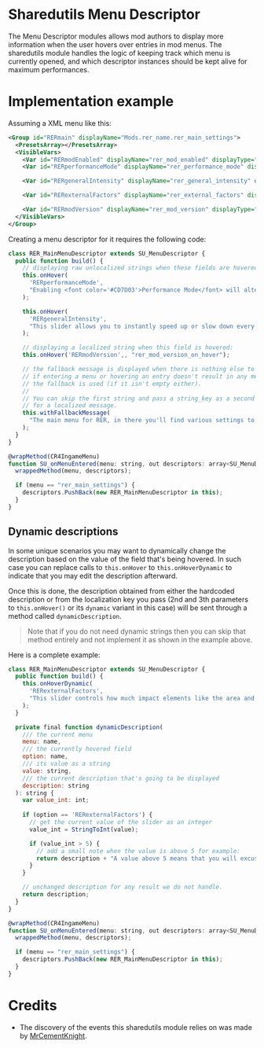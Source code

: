 # Sharedutils Menu Descriptor
The Menu Descriptor modules allows mod authors to display more information when
the user hovers over entries in mod menus. The sharedutils module handles the logic
of keeping track which menu is currently opened, and which descriptor instances
should be kept alive for maximum performances.

# Implementation example
Assuming a XML menu like this:
```xml
<Group id="RERmain" displayName="Mods.rer_name.rer_main_settings">
  <PresetsArray></PresetsArray>
  <VisibleVars>
    <Var id="RERmodEnabled" displayName="rer_mod_enabled" displayType="TOGGLE"></Var>
    <Var id="RERperformanceMode" displayName="rer_performance_mode" displayType="TOGGLE"></Var>

    <Var id="RERgeneralIntensity" displayName="rer_general_intensity" displayType="SLIDER;0;500;500"/>

    <Var id="RERexternalFactors" displayName="rer_external_factors" displayType="SLIDER;0;10;10"/>

    <Var id="RERmodVersion" displayName="rer_mod_version" displayType="SLIDER;0;100;10000"></Var>
  </VisibleVars>
</Group>
```

Creating a menu descriptor for it requires the following code:
```js
class RER_MainMenuDescriptor extends SU_MenuDescriptor {
  public function build() {
    // displaying raw unlocalized strings when these fields are hovered:
    this.onHover(
      'RERperformanceMode',
      "Enabling <font color='#CD7D03'>Performance Mode</font> will alter how the mod operates to focus even more on performances, sometimes by ignoring the values from the menu to use pre-defined ones, or by disabling features like the Ecosystem for a smoother experience at the cost of immersion.<br/><br/>Changes to the option requires a reload of the save to take effect."
    );

    this.onHover(
      'RERgeneralIntensity',
      "This slider allows you to instantly speed up or slow down every system in the mod at once, the values of each individual system are then multiplied by the % you specify here.<br/><br/. If you feel like there is too much happening then turning it down to 50% is the way to go, or if you'd like more of what the mod offers then turning it up to 200% will do exactly that."
    );

    // displaying a localized string when this field is hovered:
    this.onHover('RERmodVersion',, "rer_mod_version_on_hover");

    // the fallback message is displayed when there is nothing else to display,
    // if entering a menu or hovering an entry doesn't result in any message then
    // the fallback is used (if it isn't empty either).
    //
    // You can skip the first string and pass a string_key as a second parameter
    // for a localized message.
    this.withFallbackMessage(
      "The main menu for RER, in there you'll find various settings to initialize the mod, turn it off, or quickly scale up/down the intensity of every system it offers."
    );
  }
}

@wrapMethod(CR4IngameMenu)
function SU_onMenuEntered(menu: string, out descriptors: array<SU_MenuDescriptor>) {
  wrappedMethod(menu, descriptors);

  if (menu == "rer_main_settings") {
    descriptors.PushBack(new RER_MainMenuDescriptor in this);
  }
}
```

## Dynamic descriptions
In some unique scenarios you may want to dynamically change the description
based on the value of the field that's being hovered. In such case you can
replace calls to `this.onHover` to `this.onHoverDynamic` to indicate that you may edit the description afterward.

Once this is done, the description obtained from either the hardcoded description or from the localization key you pass (2nd and 3th parameters to `this.onHover()` or its `dynamic` variant in this case) will be sent through a method called `dynamicDescription`.

> Note that if you do not need dynamic strings then you can skip that method entirely and not implement it as shown in the example above.

Here is a complete example:
```js
class RER_MainMenuDescriptor extends SU_MenuDescriptor {
  public function build() {
    this.onHoverDynamic(
      'RERexternalFactors',
      "This slider controls how much impact elements like the area and the biome you're at, the time of day, the creatures preferences have on the spawn rate of specific monster species."
    );
  }

  private final function dynamicDescription(
    /// the current menu
    menu: name,
    /// the currently hovered field
    option: name,
    /// its value as a string
    value: string,
    /// the current description that's going to be displayed
    description: string
  ): string {
    var value_int: int;
    
    if (option == 'RERexternalFactors') {
      // get the current value of the slider as an integer
      value_int = StringToInt(value);

      if (value_int > 5) {
        // add a small note when the value is above 5 for example:
        return description + "A value above 5 means that you will excusively find the creatures that match the current biome you're at and nothing else.";
      }
    }

    // unchanged description for any result we do not handle.
    return description;
  }
}

@wrapMethod(CR4IngameMenu)
function SU_onMenuEntered(menu: string, out descriptors: array<SU_MenuDescriptor>) {
  wrappedMethod(menu, descriptors);

  if (menu == "rer_main_settings") {
    descriptors.PushBack(new RER_MainMenuDescriptor in this);
  }
}
```

# Credits
- The discovery of the events this sharedutils module relies on was made by [MrCementKnight](https://next.nexusmods.com/profile/MrCementKnight?gameId=952).